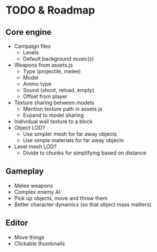 TODO & Roadmap
==============

Core engine
-----------

* Campaign files
	- Levels
	- Default background music(s)
* Weapons from assets.js
	- Type (projectile, melee)
	- Model
	- Ammo type
	- Sound (shoot, reload, empty)
	- Offset from player
* Texture sharing between models
	- Mention texture path in assets.js
	- Expand to model sharing
* Individual wall texture to a block
* Object LOD?
	- Use simpler mesh for far away objects
	- Use simple materials for far away objects
* Level mesh LOD?
	- Divide to chunks for simplifying based on distance


Gameplay
--------

* Melee weapons
* Complex enemy AI
* Pick up objects, move and throw them
* Better character dynamics (so that object mass matters)


Editor
------

* Move things
* Clickable thumbnails

